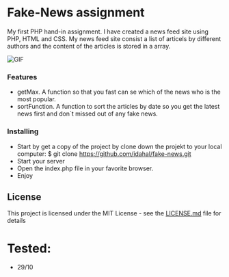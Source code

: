 
# Fake-News assignment

My first PHP hand-in assignment. I have created a news feed site using PHP, HTML and CSS. My news feed site consist a list of articels by different authors and the content of the articles is stored in a array.

![GIF](https://media.giphy.com/media/4KFH8kY8SpT40q5igm/giphy.gif)

### Features

* getMax. A function so that you fast can se which of the news who is the most popular.
* sortFunction. A function to sort the articles by date so you get the latest news first and don`t missed out 
of any fake news.

### Installing

* Start by get a copy of the project by clone down the projekt to your local computer: 
	$ git clone https://github.com/idahal/fake-news.git
* Start your server
* Open the index.php file in your favorite browser.
* Enjoy

## License

This project is licensed under the MIT License - see the [LICENSE.md](LICENSE.md) file for details


# Tested:

* 29/10 


